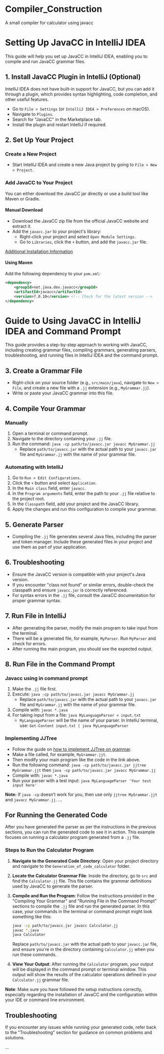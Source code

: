 # Compiler_Construction
A small compiler for calculator using javacc
# Setting Up JavaCC in IntelliJ IDEA

This guide will help you set up JavaCC in IntelliJ IDEA, enabling you to compile and run JavaCC grammar files.

## 1. Install JavaCC Plugin in IntelliJ (Optional)

IntelliJ IDEA does not have built-in support for JavaCC, but you can add it through a plugin, which provides syntax highlighting, code completion, and other useful features.

- Go to `File > Settings` (or `IntelliJ IDEA > Preferences` on macOS).
- Navigate to `Plugins`.
- Search for "JavaCC" in the Marketplace tab.
- Install the plugin and restart IntelliJ if required.

## 2. Set Up Your Project

### Create a New Project

- Start IntelliJ IDEA and create a new Java project by going to `File > New > Project`.

### Add JavaCC to Your Project

You can either download the JavaCC jar directly or use a build tool like Maven or Gradle.

#### Manual Download

- Download the JavaCC zip file from the official JavaCC website and extract it.
- Add the `javacc.jar` to your project's library:
  - Right-click your project and select `Open Module Settings`.
  - Go to `Libraries`, click the `+` button, and add the `javacc.jar` file.

[Additional Installation Information](https://stackoverflow.com/questions/60589049/how-to-setup-javacc-in-windows-10)
#### Using Maven

Add the following dependency to your `pom.xml`:

```xml
<dependency>
    <groupId>net.java.dev.javacc</groupId>
    <artifactId>javacc</artifactId>
    <version>7.0.10</version> <!-- Check for the latest version -->
</dependency>
```
# Guide to Using JavaCC in IntelliJ IDEA and Command Prompt

This guide provides a step-by-step approach to working with JavaCC, including creating grammar files, compiling grammars, generating parsers, troubleshooting, and running files in IntelliJ IDEA and the command prompt.

## 3. Create a Grammar File

- Right-click on your source folder (e.g., `src/main/java`), navigate to `New > File`, and create a new file with a `.jj` extension (e.g., `MyGrammar.jj`).
- Write or paste your JavaCC grammar into this file.

## 4. Compile Your Grammar

### Manually

1. Open a terminal or command prompt.
2. Navigate to the directory containing your `.jj` file.
3. Run the command: `java -cp path/to/javacc.jar javacc MyGrammar.jj`
   - Replace `path/to/javacc.jar` with the actual path to your `javacc.jar` file and `MyGrammar.jj` with the name of your grammar file.

### Automating with IntelliJ

1. Go to `Run > Edit Configurations`.
2. Click the `+` button and select `Application`.
3. In the `Main class` field, enter `javacc`.
4. In the `Program arguments` field, enter the path to your `.jj` file relative to the project root.
5. In the `Classpath` field, add your project and the JavaCC library.
6. Apply the changes and run this configuration to compile your grammar.

## 5. Generate Parser

- Compiling the `.jj` file generates several Java files, including the parser and token manager. Include these generated files in your project and use them as part of your application.

## 6. Troubleshooting

- Ensure the JavaCC version is compatible with your project's Java version.
- If you encounter "class not found" or similar errors, double-check the classpath and ensure `javacc.jar` is correctly referenced.
- For syntax errors in the `.jj` file, consult the JavaCC documentation for proper grammar syntax.

## 7. Run File in IntelliJ

- After generating the parser, modify the main program to take input from the terminal.
- There will be a generated file, for example, `MyParser`. Run `MyParser` and check for errors.
- After running the main program, you should see the expected output.

## 8. Run File in the Command Prompt

### Javacc using in command prompt

1. Make the `.jj` file first.
2. Execute: `java -cp path/to/javacc.jar javacc MyGrammar.jj`
   - Replace `path/to/javacc.jar` with the actual path to your `javacc.jar` file and `MyGrammar.jj` with the name of your grammar file.
3. Compile with: `javac *.java`
4. For taking input from a file: `java MyLanguageParser < input.txt`
   - `MyLanguageParser` will be the name of your parser. In IntelliJ terminal, use: `Get-Content input.txt | java MyLanguageParser`

### Implementing JJTree

- Follow the guide on [how to implement JJTree on grammar](https://stackoverflow.com/questions/13902239/how-to-implement-jjtree-on-grammar).
- Make a file called, for example, `MyGrammar.jjt`.
- Then modify your main program like the code in the link above.
- Run the following command: `java -cp path/to/javacc.jar jjtree MyGrammar.jjt` then `java -cp path/to/javacc.jar javacc MyGrammar.jj`
- Compile with: `javac *.java`
- Run your parser with a test input: `java MyLanguageParser 'Your test input here'`

**Note:** If `java -cp` doesn’t work for you, then use only `jjtree MyGrammar.jjt` and `javacc MyGrammar.jj`.
...

## For Running the Generated Code

After you have generated the parser as per the instructions in the previous sections, you can run the generated code to see it in action. This example focuses on running a calculator program generated from a `.jj` file.

### Steps to Run the Calculator Program

1. **Navigate to the Generated Code Directory**: Open your project directory and navigate to the `Generation_of_code_calculator` folder.

2. **Locate the Calculator Grammar File**: Inside the directory, go to `src` and find the `Calculator.jj` file. This file contains the grammar definitions used by JavaCC to generate the parser.

3. **Compile and Run the Program**: Follow the instructions provided in the "Compiling Your Grammar" and "Running File in the Command Prompt" sections to compile the `.jj` file and run the generated parser. In this case, your commands in the terminal or command prompt might look something like this:

    ```bash
    java -cp path/to/javacc.jar javacc Calculator.jj
    javac *.java
    java Calculator
    ```

    Replace `path/to/javacc.jar` with the actual path to your `javacc.jar` file, and ensure you're in the directory containing `Calculator.jj` when you run these commands.

4. **View Your Output**: After running the `Calculator` program, your output will be displayed in the command prompt or terminal window. This output will show the results of the calculator operations defined in your `Calculator.jj` grammar file.

**Note**: Make sure you have followed the setup instructions correctly, especially regarding the installation of JavaCC and the configuration within your IDE or command line environment.

## Troubleshooting

If you encounter any issues while running your generated code, refer back to the "Troubleshooting" section for guidance on common problems and solutions.

...



